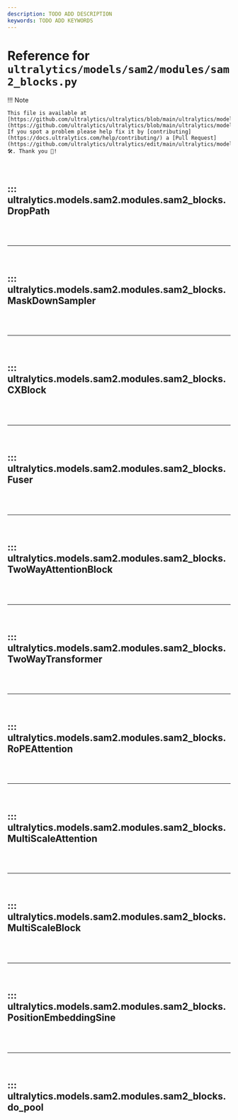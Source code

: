 ```yaml
---
description: TODO ADD DESCRIPTION
keywords: TODO ADD KEYWORDS
---
```


# Reference for `ultralytics/models/sam2/modules/sam2_blocks.py`

!!! Note

    This file is available at [https://github.com/ultralytics/ultralytics/blob/main/ultralytics/models/sam2/modules/sam2_blocks.py](https://github.com/ultralytics/ultralytics/blob/main/ultralytics/models/sam2/modules/sam2_blocks.py). If you spot a problem please help fix it by [contributing](https://docs.ultralytics.com/help/contributing/) a [Pull Request](https://github.com/ultralytics/ultralytics/edit/main/ultralytics/models/sam2/modules/sam2_blocks.py) 🛠️. Thank you 🙏!

<br>

## ::: ultralytics.models.sam2.modules.sam2_blocks.DropPath

<br><br><hr><br>

## ::: ultralytics.models.sam2.modules.sam2_blocks.MaskDownSampler

<br><br><hr><br>

## ::: ultralytics.models.sam2.modules.sam2_blocks.CXBlock

<br><br><hr><br>

## ::: ultralytics.models.sam2.modules.sam2_blocks.Fuser

<br><br><hr><br>

## ::: ultralytics.models.sam2.modules.sam2_blocks.TwoWayAttentionBlock

<br><br><hr><br>

## ::: ultralytics.models.sam2.modules.sam2_blocks.TwoWayTransformer

<br><br><hr><br>

## ::: ultralytics.models.sam2.modules.sam2_blocks.RoPEAttention

<br><br><hr><br>

## ::: ultralytics.models.sam2.modules.sam2_blocks.MultiScaleAttention

<br><br><hr><br>

## ::: ultralytics.models.sam2.modules.sam2_blocks.MultiScaleBlock

<br><br><hr><br>

## ::: ultralytics.models.sam2.modules.sam2_blocks.PositionEmbeddingSine

<br><br><hr><br>

## ::: ultralytics.models.sam2.modules.sam2_blocks.do_pool

<br><br>
